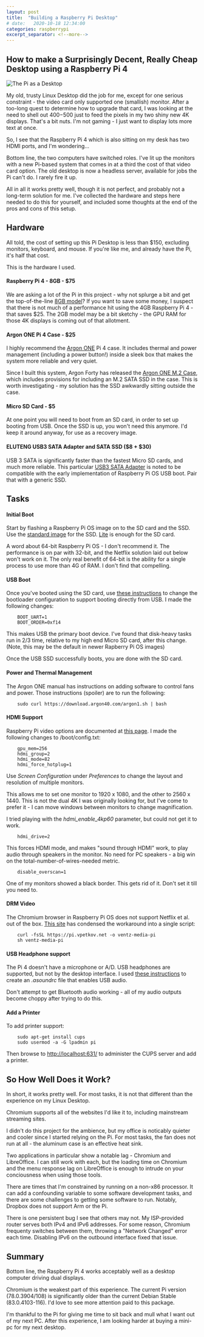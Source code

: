 ```yaml
---
layout: post
title:  "Building a Raspberry Pi Desktop"
# date:   2020-10-18 12:34:00
categories: raspberrypi
excerpt_separator: <!--more-->
---
```


## How to make a Surprisingly Decent, Really Cheap Desktop using a Raspberry Pi 4

![The Pi as a Desktop](/images/2020-10-20-building-a-raspberry-pi-desktop/pidesktop600.jpg)

My old, trusty Linux Desktop did the job for me, except for one serious constraint - the video card only supported one (smallish) monitor. After a too-long quest to determine how to upgrade that card, I was looking at the need to shell out $400-$500 just to feed the pixels in my two shiny new 4K displays. That's a bit nuts. I'm not gaming - I just want to display lots more text at once.

So, I see that the Raspberry Pi 4 which is also sitting on my desk has two HDMI ports, and I'm wondering...

Bottom line, the two computers have switched roles. I've lit up the monitors with a new Pi-based system that comes in at a third the cost of that video card option. The old desktop is now a headless server, available for jobs the Pi can't do. I rarely fire it up.

All in all it works pretty well, though it is not perfect, and probably not a long-term solution for me. I've collected the hardware and steps here needed to do this for yourself, and included some thoughts at the end of the pros and cons of this setup.

<!--more-->

## Hardware

All told, the cost of setting up this Pi Desktop is less than $150, excluding monitors, keyboard, and mouse. If you're like me, and already have the Pi, it's half that cost.

This is the hardware I used.

#### Raspberry Pi 4 - 8GB - $75

We are asking a lot of the Pi in this project - why not splurge a bit and get the top-of-the-line [8GB model](https://www.raspberrypi.org/products/raspberry-pi-4-model-b/)? If you want to save some money, I suspect that there is not much of a performance hit using the 4GB Raspberry Pi 4 - that saves $25. The 2GB model may be a bit sketchy - the GPU RAM for those 4K displays is coming out of that allotment.

#### Argon ONE Pi 4 Case - $25

I highly recommend the [Argon ONE](https://www.argon40.com/argon-one-raspberry-pi-4-case.html) Pi 4 case. It includes thermal and power management (including a power button!) inside a sleek box that makes the system more reliable and very quiet.

Since I built this system, Argon Forty has released the [Argon ONE M.2 Case](https://www.argon40.com/argon-one-m-2-case-for-raspberry-pi-4.html), which includes provisions for including an M.2 SATA SSD in the case. This is worth investigating - my solution has the SSD awkwardly sitting outside the case.

#### Micro SD Card - $5

At one point you will need to boot from an SD card, in order to set up booting from USB. Once the SSD is up, you won't need this anymore. I'd keep it around anyway, for use as a recovery image.

#### ELUTENG USB3 SATA Adapter and SATA SSD ($8 + $30)

USB 3 SATA is significantly faster than the fastest Micro SD cards, and much more reliable. This particular [USB3 SATA Adapter](https://www.amazon.com/dp/B0716JKJ68?psc=1&ref=ppx_pop_dt_b_product_details) is noted to be compatible with the early implementation of Raspberry Pi OS USB boot. Pair that with a generic SSD.


## Tasks

#### Initial Boot

Start by flashing a Raspberry Pi OS image on to the SD card and the SSD. Use the [standard image](https://downloads.raspberrypi.org/raspios_armhf/images/) for the SSD. [Lite](https://downloads.raspberrypi.org/raspios_lite_armhf/images/) is enough for the SD card.

A word about 64-bit Raspberry Pi OS - I don't recommend it. The performance is on par with 32-bit, and the Netflix solution laid out below won't work on it. The only real benefit of 64-bit is the ability for a single process to use more than 4G of RAM. I don't find that compelling.

#### USB Boot

Once you've booted using the SD card, use [these instructions](https://www.raspberrypi.org/documentation/hardware/raspberrypi/bcm2711_bootloader_config.md) to change the bootloader configuration to support booting directly from USB. I made the following changes:

```
    BOOT_UART=1
    BOOT_ORDER=0xf14
```

This makes USB the primary boot device. I've found that disk-heavy tasks run in 2/3 time, relative to my high end Micro SD card, after this change. (Note, this may be the default in newer Rapberry Pi OS images)

Once the USB SSD successfully boots, you are done with the SD card.

#### Power and Thermal Management

The Argon ONE manual has instructions on adding software to control fans and power. Those instructions (spoiler) are to run the following:

```
    sudo curl https://download.argon40.com/argon1.sh | bash
```

#### HDMI Support

Raspberry Pi video options are documented at [this page](https://www.raspberrypi.org/documentation/configuration/config-txt/video.md). I made the following changes to /boot/config.txt:

```
    gpu_mem=256
    hdmi_group=2
    hdmi_mode=82
    hdmi_force_hotplug=1
```

Use *Screen Configuration* under *Preferences* to change the layout and resolution of multiple monitors.

This allows me to set one monitor to 1920 x 1080, and the other to 2560 x 1440. This is not the dual 4K I was originally looking for, but I've come to prefer it - I can move windows between monitors to change magnification.

I tried playing with the _hdmi_enable_4kp60_ parameter, but could not get it to work.

```
    hdmi_drive=2
```

This forces HDMI mode, and makes "sound through HDMI" work, to play audio through speakers in the monitor. No need for PC speakers - a big win on the total-number-of-wires-needed metric.

```
    disable_overscan=1
```

One of my monitors showed a black border. This gets rid of it. Don't set it till you need to.

#### DRM Video

The Chromium browser in Raspberry Pi OS does not support Netflix et al. out of the box.  [This site](https://blog.vpetkov.net/2020/03/30/raspberry-pi-netflix-one-line-easy-install-along-with-hulu-amazon-prime-disney-plus-hbo-spotify-pandora-and-many-others/) has condensed the workaround into a single script:

```shell
    curl -fsSL https://pi.vpetkov.net -o ventz-media-pi
    sh ventz-media-pi
```

#### USB Headphone support

The Pi 4 doesn't have a microphone or A/D. USB headphones are supported, but not by the desktop interface. I used [these instructions](https://iotbytes.wordpress.com/connect-configure-and-test-usb-microphone-and-speaker-with-raspberry-pi/) to create an _.asoundrc_ file that enables USB audio.

Don't attempt to get Bluetooth audio working - all of my audio outputs become choppy after trying to do this.

#### Add a Printer

To add printer support:

```shell
    sudo apt-get install cups
    sudo usermod -a -G lpadmin pi
```

Then browse to [http://localhost:631/](http://localhost:631/) to administer the CUPS server and add a printer.

## So How Well Does it Work?

In short, it works pretty well. For most tasks, it is not that different than the experience on my Linux Desktop.

Chromium supports all of the websites I'd like it to, including mainstream streaming sites.

I didn't do this project for the ambience, but my office is noticably quieter and cooler since I started relying on the Pi. For most tasks, the fan does not run at all - the aluminum case is an effective heat sink.

Two applications in particular show a notable lag - Chromium and LibreOffice. I can still work with each, but the loading time on Chromium and the menu response lag on LibreOffice is enough to intrude on your conciousness when using those tools.

There are times that I'm constrained by running on a non-x86 processor. It can add a confounding variable to some software development tasks, and there are some challenges to getting some software to run. Notably, Dropbox does not support Arm or the Pi.

There is one persistent bug I see that others may not. My ISP-provided router serves both IPv4 and IPv6 addresses. For some reason, Chromium frequenty switches between them, throwing a "Network Changed" error each time. Disabling IPv6 on the outbound interface fixed that issue.

## Summary

Bottom line, the Raspberry Pi 4 works acceptably well as a desktop computer driving dual displays.

Chromium is the weakest part of this experience. The current Pi version (78.0.3904/108) is significantly older than the current Debian Stable (83.0.4103-116). I'd love to see more attention paid to this package.

I'm thankful to the Pi for giving me time to sit back and mull what I want out of my next PC. After this experience, I am looking harder at buying a mini-pc for my next desktop.
